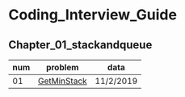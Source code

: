 # Coding_Interview_Guide
## Chapter_01_stackandqueue
num|problem|data
-|-|-
01|[GetMinStack](https://github.com/lihe/Coding_Interview_Guide/issues/1)|11/2/2019
